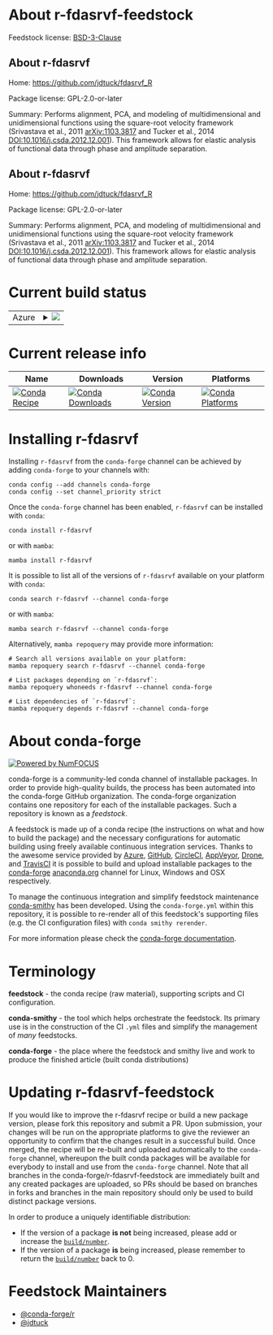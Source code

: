 About r-fdasrvf-feedstock
=========================

Feedstock license: [BSD-3-Clause](https://github.com/conda-forge/r-fdasrvf-feedstock/blob/main/LICENSE.txt)


About r-fdasrvf
---------------

Home: https://github.com/jdtuck/fdasrvf_R

Package license: GPL-2.0-or-later

Summary: Performs alignment, PCA, and modeling of multidimensional and unidimensional functions using the square-root velocity framework (Srivastava et al., 2011 <arXiv:1103.3817> and Tucker et al., 2014 <DOI:10.1016/j.csda.2012.12.001>). This framework allows for elastic analysis of functional data through phase and amplitude separation.

About r-fdasrvf
---------------

Home: https://github.com/jdtuck/fdasrvf_R

Package license: GPL-2.0-or-later

Summary: Performs alignment, PCA, and modeling of multidimensional and unidimensional functions using the square-root velocity framework (Srivastava et al., 2011 <arXiv:1103.3817> and Tucker et al., 2014 <DOI:10.1016/j.csda.2012.12.001>). This framework allows for elastic analysis of functional data through phase and amplitude separation.

Current build status
====================


<table>
    
  <tr>
    <td>Azure</td>
    <td>
      <details>
        <summary>
          <a href="https://dev.azure.com/conda-forge/feedstock-builds/_build/latest?definitionId=21252&branchName=main">
            <img src="https://dev.azure.com/conda-forge/feedstock-builds/_apis/build/status/r-fdasrvf-feedstock?branchName=main">
          </a>
        </summary>
        <table>
          <thead><tr><th>Variant</th><th>Status</th></tr></thead>
          <tbody><tr>
              <td>linux_64</td>
              <td>
                <a href="https://dev.azure.com/conda-forge/feedstock-builds/_build/latest?definitionId=21252&branchName=main">
                  <img src="https://dev.azure.com/conda-forge/feedstock-builds/_apis/build/status/r-fdasrvf-feedstock?branchName=main&jobName=linux&configuration=linux%20linux_64_" alt="variant">
                </a>
              </td>
            </tr><tr>
              <td>osx_64</td>
              <td>
                <a href="https://dev.azure.com/conda-forge/feedstock-builds/_build/latest?definitionId=21252&branchName=main">
                  <img src="https://dev.azure.com/conda-forge/feedstock-builds/_apis/build/status/r-fdasrvf-feedstock?branchName=main&jobName=osx&configuration=osx%20osx_64_" alt="variant">
                </a>
              </td>
            </tr>
          </tbody>
        </table>
      </details>
    </td>
  </tr>
</table>

Current release info
====================

| Name | Downloads | Version | Platforms |
| --- | --- | --- | --- |
| [![Conda Recipe](https://img.shields.io/badge/recipe-r--fdasrvf-green.svg)](https://anaconda.org/conda-forge/r-fdasrvf) | [![Conda Downloads](https://img.shields.io/conda/dn/conda-forge/r-fdasrvf.svg)](https://anaconda.org/conda-forge/r-fdasrvf) | [![Conda Version](https://img.shields.io/conda/vn/conda-forge/r-fdasrvf.svg)](https://anaconda.org/conda-forge/r-fdasrvf) | [![Conda Platforms](https://img.shields.io/conda/pn/conda-forge/r-fdasrvf.svg)](https://anaconda.org/conda-forge/r-fdasrvf) |

Installing r-fdasrvf
====================

Installing `r-fdasrvf` from the `conda-forge` channel can be achieved by adding `conda-forge` to your channels with:

```
conda config --add channels conda-forge
conda config --set channel_priority strict
```

Once the `conda-forge` channel has been enabled, `r-fdasrvf` can be installed with `conda`:

```
conda install r-fdasrvf
```

or with `mamba`:

```
mamba install r-fdasrvf
```

It is possible to list all of the versions of `r-fdasrvf` available on your platform with `conda`:

```
conda search r-fdasrvf --channel conda-forge
```

or with `mamba`:

```
mamba search r-fdasrvf --channel conda-forge
```

Alternatively, `mamba repoquery` may provide more information:

```
# Search all versions available on your platform:
mamba repoquery search r-fdasrvf --channel conda-forge

# List packages depending on `r-fdasrvf`:
mamba repoquery whoneeds r-fdasrvf --channel conda-forge

# List dependencies of `r-fdasrvf`:
mamba repoquery depends r-fdasrvf --channel conda-forge
```


About conda-forge
=================

[![Powered by
NumFOCUS](https://img.shields.io/badge/powered%20by-NumFOCUS-orange.svg?style=flat&colorA=E1523D&colorB=007D8A)](https://numfocus.org)

conda-forge is a community-led conda channel of installable packages.
In order to provide high-quality builds, the process has been automated into the
conda-forge GitHub organization. The conda-forge organization contains one repository
for each of the installable packages. Such a repository is known as a *feedstock*.

A feedstock is made up of a conda recipe (the instructions on what and how to build
the package) and the necessary configurations for automatic building using freely
available continuous integration services. Thanks to the awesome service provided by
[Azure](https://azure.microsoft.com/en-us/services/devops/), [GitHub](https://github.com/),
[CircleCI](https://circleci.com/), [AppVeyor](https://www.appveyor.com/),
[Drone](https://cloud.drone.io/welcome), and [TravisCI](https://travis-ci.com/)
it is possible to build and upload installable packages to the
[conda-forge](https://anaconda.org/conda-forge) [anaconda.org](https://anaconda.org/)
channel for Linux, Windows and OSX respectively.

To manage the continuous integration and simplify feedstock maintenance
[conda-smithy](https://github.com/conda-forge/conda-smithy) has been developed.
Using the ``conda-forge.yml`` within this repository, it is possible to re-render all of
this feedstock's supporting files (e.g. the CI configuration files) with ``conda smithy rerender``.

For more information please check the [conda-forge documentation](https://conda-forge.org/docs/).

Terminology
===========

**feedstock** - the conda recipe (raw material), supporting scripts and CI configuration.

**conda-smithy** - the tool which helps orchestrate the feedstock.
                   Its primary use is in the construction of the CI ``.yml`` files
                   and simplify the management of *many* feedstocks.

**conda-forge** - the place where the feedstock and smithy live and work to
                  produce the finished article (built conda distributions)


Updating r-fdasrvf-feedstock
============================

If you would like to improve the r-fdasrvf recipe or build a new
package version, please fork this repository and submit a PR. Upon submission,
your changes will be run on the appropriate platforms to give the reviewer an
opportunity to confirm that the changes result in a successful build. Once
merged, the recipe will be re-built and uploaded automatically to the
`conda-forge` channel, whereupon the built conda packages will be available for
everybody to install and use from the `conda-forge` channel.
Note that all branches in the conda-forge/r-fdasrvf-feedstock are
immediately built and any created packages are uploaded, so PRs should be based
on branches in forks and branches in the main repository should only be used to
build distinct package versions.

In order to produce a uniquely identifiable distribution:
 * If the version of a package **is not** being increased, please add or increase
   the [``build/number``](https://docs.conda.io/projects/conda-build/en/latest/resources/define-metadata.html#build-number-and-string).
 * If the version of a package **is** being increased, please remember to return
   the [``build/number``](https://docs.conda.io/projects/conda-build/en/latest/resources/define-metadata.html#build-number-and-string)
   back to 0.

Feedstock Maintainers
=====================

* [@conda-forge/r](https://github.com/orgs/conda-forge/teams/r/)
* [@jdtuck](https://github.com/jdtuck/)

